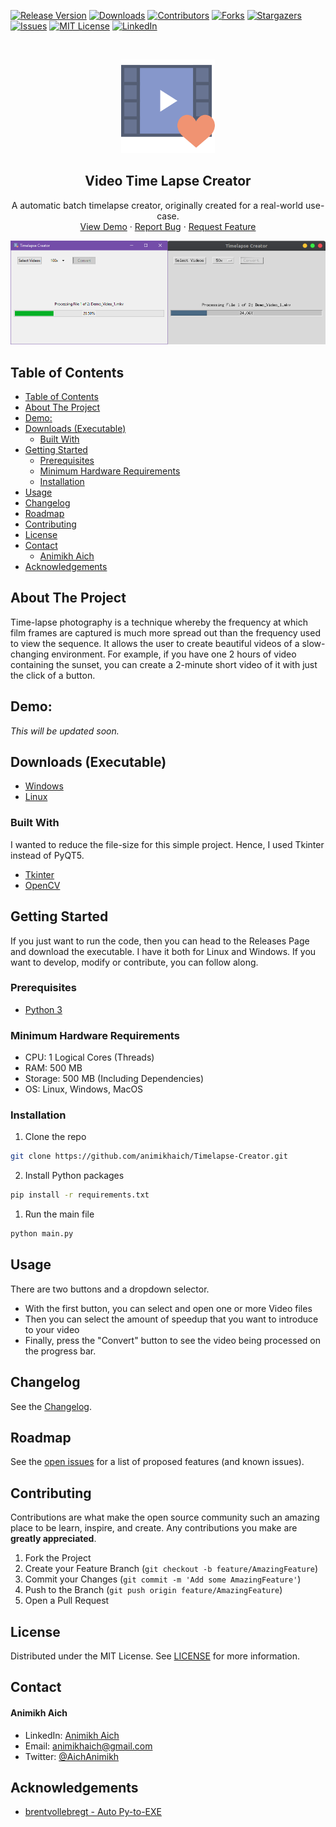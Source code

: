 [![Release Version][release-shield]][release-url]
[![Downloads][downloads-shield]][downloads-url]
[![Contributors][contributors-shield]][contributors-url]
[![Forks][forks-shield]][forks-url]
[![Stargazers][stars-shield]][stars-url]
[![Issues][issues-shield]][issues-url]
[![MIT License][license-shield]][license-url]
[![LinkedIn][linkedin-shield]][linkedin-url]

<!-- PROJECT LOGO -->
<br />
<p align="center">
    <img src="assets/icon.png" alt="Logo" width="150" height="150">

  <h2 align="center">Video Time Lapse Creator</h2>

  <p align="center">
    A automatic batch timelapse creator, originally created for a real-world use-case.
    <br />
    <a href="https://github.com/animikhaich/Timelapse-Creator#demo">View Demo</a>
    ·
    <a href="https://github.com/animikhaich/Timelapse-Creator/issues/new">Report Bug</a>
    ·
    <a href="https://github.com/animikhaich/Timelapse-Creator/issues/new">Request Feature</a>
  </p>
</p>

![Video Time Lapse Creator][product-screenshot]

<!-- TABLE OF CONTENTS -->

## Table of Contents

- [Table of Contents](#table-of-contents)
- [About The Project](#about-the-project)
- [Demo:](#demo)
- [Downloads (Executable)](#downloads-executable)
  - [Built With](#built-with)
- [Getting Started](#getting-started)
  - [Prerequisites](#prerequisites)
  - [Minimum Hardware Requirements](#minimum-hardware-requirements)
  - [Installation](#installation)
- [Usage](#usage)
- [Changelog](#changelog)
- [Roadmap](#roadmap)
- [Contributing](#contributing)
- [License](#license)
- [Contact](#contact)
    - [Animikh Aich](#animikh-aich)
- [Acknowledgements](#acknowledgements)

<!-- ABOUT THE PROJECT -->

## About The Project

Time-lapse photography is a technique whereby the frequency at which film frames are captured is much more spread out than the frequency used to view the sequence. It allows the user to create beautiful videos of a slow-changing environment. For example, if you have one 2 hours of video containing the sunset, you can create a 2-minute short video of it with just the click of a button.

## Demo: 
_This will be updated soon._

## Downloads (Executable)

- [Windows](https://github.com/animikhaich/Timelapse-Creator/releases/latest/download/Time-Lapse-Creator-windows-x64.exe)
- [Linux](https://github.com/animikhaich/Timelapse-Creator/releases/latest/download/Time-Lapse-Creator-linux-x64.run)

### Built With

I wanted to reduce the file-size for this simple project. Hence, I used Tkinter instead of PyQT5.

- [Tkinter](https://docs.python.org/3/library/tkinter.html)
- [OpenCV](https://opencv.org/)

<!-- GETTING STARTED -->

## Getting Started

If you just want to run the code, then you can head to the Releases Page and download the executable. I have it both for Linux and Windows. If you want to develop, modify or contribute, you can follow along.

### Prerequisites

- [Python 3](https://www.python.org/)

### Minimum Hardware Requirements

- CPU: 1 Logical Cores (Threads)
- RAM: 500 MB
- Storage: 500 MB (Including Dependencies)
- OS: Linux, Windows, MacOS

### Installation

1. Clone the repo

```sh
git clone https://github.com/animikhaich/Timelapse-Creator.git
```

2. Install Python packages

```sh
pip install -r requirements.txt
```

1. Run the main file

```sh
python main.py
```

<!-- USAGE EXAMPLES -->

## Usage

There are two buttons and a dropdown selector.

- With the first button, you can select and open one or more Video files
- Then you can select the amount of speedup that you want to introduce to your video
- Finally, press the "Convert" button to see the video being processed on the progress bar. 

<!-- CHANGELOG -->

## Changelog

See the [Changelog](CHANGELOG.md).

<!-- ROADMAP -->

## Roadmap

See the [open issues](https://github.com/animikhaich/Timelapse-Creator/issues?q=is%3Aopen) for a list of proposed features (and known issues).

<!-- CONTRIBUTING -->

## Contributing

Contributions are what make the open source community such an amazing place to be learn, inspire, and create. Any contributions you make are **greatly appreciated**.

1. Fork the Project
2. Create your Feature Branch (`git checkout -b feature/AmazingFeature`)
3. Commit your Changes (`git commit -m 'Add some AmazingFeature'`)
4. Push to the Branch (`git push origin feature/AmazingFeature`)
5. Open a Pull Request

<!-- LICENSE -->

## License

Distributed under the MIT License. See [LICENSE](LICENSE.md) for more information.

<!-- CONTACT -->

## Contact

#### Animikh Aich

- LinkedIn: [Animikh Aich](https://www.linkedin.com/in/animikh-aich/)
- Email: [animikhaich@gmail.com](mailto:animikhaich@gmail.com)
- Twitter: [@AichAnimikh](https://twitter.com/AichAnimikh)

<!-- ACKNOWLEDGEMENTS -->

## Acknowledgements

- [brentvollebregt - Auto Py-to-EXE](https://github.com/brentvollebregt/auto-py-to-exe)

<!-- MARKDOWN LINKS & IMAGES -->

[release-shield]: https://img.shields.io/github/release/animikhaich/Timelapse-Creator.svg?style=flat-square
[release-url]: https://github.com/animikhaich/Timelapse-Creator/releases
[downloads-shield]: https://img.shields.io/github/downloads/animikhaich/Timelapse-Creator/total.svg?style=flat-square
[downloads-url]: https://github.com/animikhaich/Timelapse-Creator/releases
[contributors-shield]: https://img.shields.io/github/contributors/animikhaich/Timelapse-Creator.svg?style=flat-square
[contributors-url]: https://github.com/animikhaich/Timelapse-Creator/graphs/contributors
[forks-shield]: https://img.shields.io/github/forks/animikhaich/Timelapse-Creator.svg?style=flat-square
[forks-url]: https://github.com/animikhaich/Timelapse-Creator/network/members
[stars-shield]: https://img.shields.io/github/stars/animikhaich/Timelapse-Creator.svg?style=flat-square
[stars-url]: https://github.com/animikhaich/Timelapse-Creator/stargazers
[issues-shield]: https://img.shields.io/github/issues/animikhaich/Timelapse-Creator.svg?style=flat-square
[issues-url]: https://github.com/animikhaich/Timelapse-Creator/issues
[license-shield]: https://img.shields.io/github/license/animikhaich/Timelapse-Creator.svg
[license-url]: https://github.com/animikhaich/Timelapse-Creator/blob/master/LICENSE.md
[linkedin-shield]: https://img.shields.io/badge/-LinkedIn-black.svg?style=flat-square&logo=linkedin&colorB=555
[linkedin-url]: https://linkedin.com/in/animikh-aich/
[product-screenshot]: assets/screenshot.png
